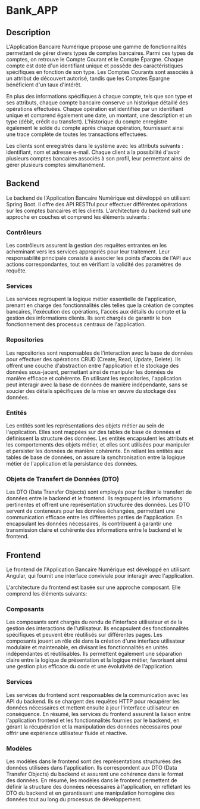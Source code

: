 # Bank_APP
<h2>Description</h2>
L'Application Bancaire Numérique propose une gamme de fonctionnalités permettant de gérer divers types de comptes bancaires. Parmi ces types de comptes, on retrouve le Compte Courant et le Compte Épargne. Chaque compte est doté d'un identifiant unique et possède des caractéristiques spécifiques en fonction de son type. Les Comptes Courants sont associés à un attribut de découvert autorisé, tandis que les Comptes Épargne bénéficient d'un taux d'intérêt.

En plus des informations spécifiques à chaque compte, tels que son type et ses attributs, chaque compte bancaire conserve un historique détaillé des opérations effectuées. Chaque opération est identifiée par un identifiant unique et comprend également une date, un montant, une description et un type (débit, crédit ou transfert). L'historique du compte enregistre également le solde du compte après chaque opération, fournissant ainsi une trace complète de toutes les transactions effectuées.

Les clients sont enregistrés dans le système avec les attributs suivants : identifiant, nom et adresse e-mail. Chaque client a la possibilité d'avoir plusieurs comptes bancaires associés à son profil, leur permettant ainsi de gérer plusieurs comptes simultanément.

<h2>Backend</h2>
Le backend de l'Application Bancaire Numérique est développé en utilisant Spring Boot. Il offre des API RESTful pour effectuer différentes opérations sur les comptes bancaires et les clients. L'architecture du backend suit une approche en couches et comprend les éléments suivants :

<h3>Contrôleurs</h3>
Les contrôleurs assurent la gestion des requêtes entrantes en les acheminant vers les services appropriés pour leur traitement. Leur responsabilité principale consiste à associer les points d'accès de l'API aux actions correspondantes, tout en vérifiant la validité des paramètres de requête.

<h3>Services</h3>
Les services regroupent la logique métier essentielle de l'application, prenant en charge des fonctionnalités clés telles que la création de comptes bancaires, l'exécution des opérations, l'accès aux détails du compte et la gestion des informations clients. Ils sont chargés de garantir le bon fonctionnement des processus centraux de l'application.

<h3>Repositories</h3>
Les repositories sont responsables de l'interaction avec la base de données pour effectuer des opérations CRUD (Create, Read, Update, Delete). Ils offrent une couche d'abstraction entre l'application et le stockage des données sous-jacent, permettant ainsi de manipuler les données de manière efficace et cohérente. En utilisant les repositories, l'application peut interagir avec la base de données de manière indépendante, sans se soucier des détails spécifiques de la mise en œuvre du stockage des données.

<h3>Entités</h3>
Les entités sont les représentations des objets métier au sein de l'application. Elles sont mappées sur des tables de base de données et définissent la structure des données. Les entités encapsulent les attributs et les comportements des objets métier, et elles sont utilisées pour manipuler et persister les données de manière cohérente. En reliant les entités aux tables de base de données, on assure la synchronisation entre la logique métier de l'application et la persistance des données.

<h3>Objets de Transfert de Données (DTO)</h3>
Les DTO (Data Transfer Objects) sont employés pour faciliter le transfert de données entre le backend et le frontend. Ils regroupent les informations pertinentes et offrent une représentation structurée des données. Les DTO servent de conteneurs pour les données échangées, permettant une communication efficace entre les différentes parties de l'application. En encapsulant les données nécessaires, ils contribuent à garantir une transmission claire et cohérente des informations entre le backend et le frontend.

<h2>Frontend</h2>
Le frontend de l'Application Bancaire Numérique est développé en utilisant Angular, qui fournit une interface conviviale pour interagir avec l'application.

L'architecture du frontend est basée sur une approche composant. Elle comprend les éléments suivants:

<h3>Composants</h3>
Les composants sont chargés du rendu de l'interface utilisateur et de la gestion des interactions de l'utilisateur. Ils encapsulent des fonctionnalités spécifiques et peuvent être réutilisés sur différentes pages. Les composants jouent un rôle clé dans la création d'une interface utilisateur modulaire et maintenable, en divisant les fonctionnalités en unités indépendantes et réutilisables. Ils permettent également une séparation claire entre la logique de présentation et la logique métier, favorisant ainsi une gestion plus efficace du code et une évolutivité de l'application.

<h3>Services</h3>
Les services du frontend sont responsables de la communication avec les API du backend. Ils se chargent des requêtes HTTP pour récupérer les données nécessaires et mettent ensuite à jour l'interface utilisateur en conséquence. En résumé, les services du frontend assurent la liaison entre l'application frontend et les fonctionnalités fournies par le backend, en gérant la récupération et la manipulation des données nécessaires pour offrir une expérience utilisateur fluide et réactive.

<h3>Modèles</h3>
Les modèles dans le frontend sont des représentations structurées des données utilisées dans l'application. Ils correspondent aux DTO (Data Transfer Objects) du backend et assurent une cohérence dans le format des données. En résumé, les modèles dans le frontend permettent de définir la structure des données nécessaires à l'application, en reflétant les DTO du backend et en garantissant une manipulation homogène des données tout au long du processus de développement.
